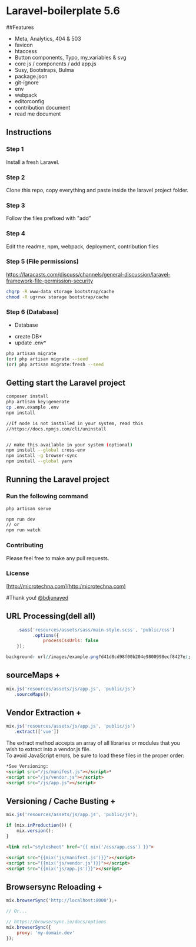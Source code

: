 # Laravel-boilerplate 5.6
##Features
+ Meta, Analytics, 404 & 503
+ favicon 
+ htaccess
+ Button components, Typo, my_variables & svg
+ core js / components / add app.js
+ Susy, Bootstraps, Bulma
+ package.json
+ git-ignore
+ env
+ webpack
+ editorconfig
+ contribution document
+ read me document
 
## Instructions
### Step 1
Install a fresh Laravel.
### Step 2
Clone this repo, copy everything and paste inside the laravel project folder.
### Step 3
Follow the files prefixed with "add"
### Step 4
Edit the readme, npm, webpack, deployment, contribution files
### Step 5 (File permissions)
https://laracasts.com/discuss/channels/general-discussion/laravel-framework-file-permission-security
```bash
chgrp -R www-data storage bootstrap/cache
chmod -R ug+rwx storage bootstrap/cache
```
### Step 6 (Database)
+ Database 
* create DB*
* update .env*
```bash
php artisan migrate
(or) php artisan migrate --seed
(or) php artisan migrate:fresh --seed
```

## Getting start the Laravel project
```bash
composer install
php artisan key:generate
cp .env.example .env 
npm install

//If node is not installed in your system, read this
//https://docs.npmjs.com/cli/uninstall


// make this available in your system (optional)
npm install --global cross-env
npm install -g browser-sync
npm install --global yarn
```

## Running the Laravel project
### Run the following command
``` bash
php artisan serve

npm run dev
// or
npm run watch
```

### Contributing
Please feel free to make any pull requests.

### License
[http://microtechna.com](http:/microtechna.com)

#Thank you!
[@bdjunayed](https://twitter.com/bdjunayed)

## URL Processing(dell all)
```javascript
    .sass('resources/assets/sass/main-style.scss', 'public/css')
          .options({
              processCssUrls: false
    });
```

```css
background: url(/images/example.png?d41d8cd98f00b204e9800998ecf8427e);
```

## sourceMaps +
```javascript
mix.js('resources/assets/js/app.js', 'public/js')
   .sourceMaps();
```

## Vendor Extraction +
```javascript
mix.js('resources/assets/js/app.js', 'public/js')
   .extract(['vue'])
```

The extract method accepts an array of all libraries or modules that you wish to extract into a  vendor.js file.   
To avoid JavaScript errors, be sure to load these files in the proper order:
```html
*See Versioning:
<script src="/js/manifest.js"></script>*
<script src="/js/vendor.js"></script>
<script src="/js/app.js"></script>
```

## Versioning / Cache Busting +
```javascript
mix.js('resources/assets/js/app.js', 'public/js');

if (mix.inProduction()) {
    mix.version();
}
```

```html
<link rel="stylesheet" href="{{ mix('/css/app.css') }}">

<script src="{{mix('js/manifest.js')}}"></script>
<script src="{{mix('js/vendor.js')}}"></script>
<script src="{{mix('js/app.js')}}"></script>
```

## Browsersync Reloading +
```javascript
mix.browserSync('http://localhost:8000');+

// Or...

// https://browsersync.io/docs/options
mix.browserSync({
    proxy: 'my-domain.dev'
});
```

